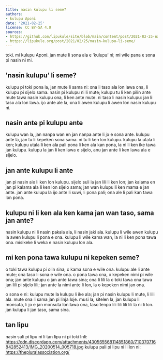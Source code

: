 ```yaml
---
title: nasin kulupu li seme?
authors:
- kulupu Aponi
date: '2021-02-25'
license: CC BY-SA 4.0
sources:
- https://github.com/lipukule/site/blob/main/content/post/2021-02-25-nasinkulupu.md
- https://lipukule.org/post/2021/02/25/nasin-kulupu-li-seme/
---
```


toki. mi kulupu Aponi. jan mute li sona ala e ‘kulupu’ ni; mi wile pana e sona pi nasin ni mi.

## 'nasin kulupu' li seme?

kulupu pi toki pona la, jan mute li sama ni: ona li taso ala lon lawa ona, li kulupu pi sijelo sama. nasin pi kulupu ni li mute; kulupu tu li ken pilin ante mute tawa nasin kulupu ona, li ken ante mute. ni taso li nasin kulupu: jan li taso ala lon lawa. ijo ante ale la, ona li awen kulupu li awen lon nasin kulupu ni.

## nasin ante pi kulupu ante

kulupu wan la, jan nanpa wan en jan nanpa ante li jo e sona ante. kulupu ante la, jan tu li kepeken sona sama. ni tu li ken lon kulupu. kulupu la utala li ken; kulupu utala li ken ala pali pona li ken ala kan pona, la ni li ken ike tawa jan kulupu. kulupu la jan li ken lawa e sijelo, anu jan ante li ken lawa ala e sijelo.

## jan ante kulupu li ante

jan pi nasin ale li ken lon kulupu. sijelo suli la jan lili li ken lon; jan kalama en jan pi kalama ala li ken lon sijelo sama; jan wan kulupu li ken mama e jan ante. jan ante kulupu la ijo ante li suwi, li pona pali; ona ale li pali kan tawa lon pona.

## kulupu ni li ken ala ken kama jan wan taso, sama jan ante?

nasin kulupu ni li nasin pakala ala, li nasin jaki ala. kulupu li wile awen kulupu la awen kulupu li pona e ona. kulupu li wile kama wan, la ni li ken pona tawa ona. misikeke li weka e nasin kulupu lon ala.

## mi ken pona tawa kulupu ni kepeken seme?

o toki tawa kulupu pi olin sina, o kama sona e wile ona. kulupu ale li ante mute; ona taso li sona e wile ona. o pona tawa ona, o kepeken nimi pi wile ona; jan ante kulupu o jan ante tawa sina; ona li lili la o toki tawa ona tawa jan lili pi sijelo lili; jan ante la nimi ante li lon, la o kepeken nimi jan ona.

o sona e ni: kulupu mute la kulupu li ike ala; jan pi nasin kulupu li mute, li lili ala. mute ona li sama jan pi linja loje. musi la, sitelen la, jan kulupu li monsuta, li jo e jan monsuta lon lawa ona, taso tenpo lili lili lili lili la ni li lon. jan kulupu li jan taso, sama sina.

## tan lipu
nasin suli pi lipu ni li tan lipu ni pi toki Inli: https://cdn.discordapp.com/attachments/430565568114851860/710370716842852413/IMG_20200514_005718.jpg
kulupu pali pi lipu ni li lon ni: https://thepluralassociation.org/